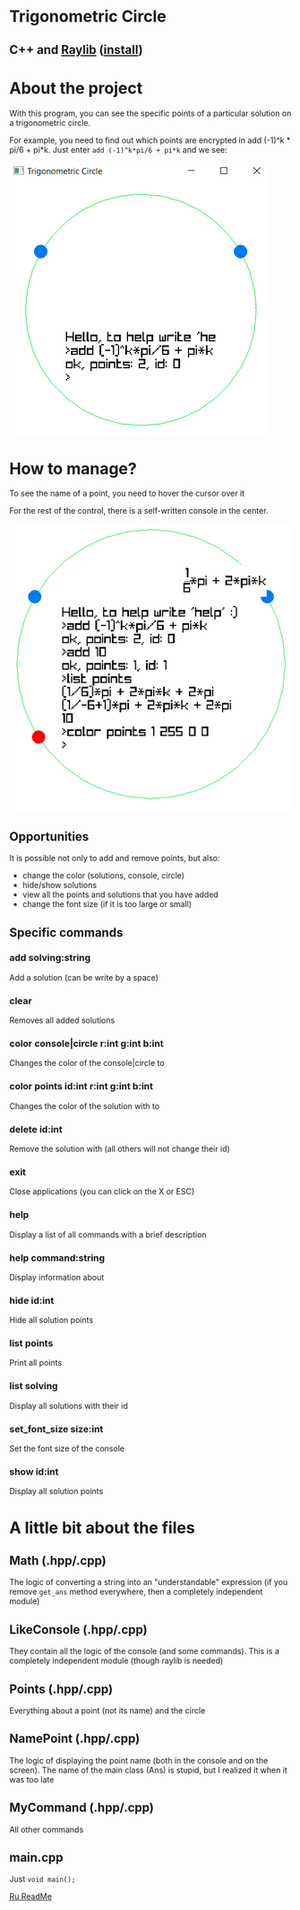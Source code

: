 # Trigonometric Circle
## C++ and [Raylib](https://github.com/raysan5/raylib) ([install](https://github.com/raylib-extras/game-premake))

# About the project

With this program, you can see the specific points of a particular solution on a trigonometric circle.

For example, you need to find out which points are encrypted in add (-1)^k * pi/6 + pi*k.
Just enter ```add (-1)^k*pi/6 + pi*k``` and we see:

![image](screenshots/0.png)

# How to manage?

To see the name of a point, you need to hover the cursor over it

For the rest of the control, there is a self-written console in the center.

![image](screenshots/1.png)

## Opportunities

It is possible not only to add and remove points, but also:
- change the color (solutions, console, circle)
- hide/show solutions
- view all the points and solutions that you have added
- change the font size (if it is too large or small)

## Specific commands

### add solving:string

Add a solution (can be write by a space)

### clear

Removes all added solutions

### color console|circle r:int g:int b:int

Changes the color of the console|circle to <rgb>

### color points id:int r:int g:int b:int

Changes the color of the solution with <id> to <rgb>

### delete id:int

Remove the solution with <id> (all others will not change their id)

### exit

Close applications (you can click on the X or ESC)

### help

Display a list of all commands with a brief description

### help command:string

Display information about <command>

### hide id:int

Hide all solution points

### list points

Print all points

### list solving

Display all solutions with their id

### set_font_size size:int

Set the font size of the console

### show id:int

Display all solution points

# A little bit about the files

## Math (.hpp/.cpp)

The logic of converting a string into an "understandable" expression (if you remove ```get_ans``` method everywhere, then a completely independent module)

## LikeConsole (.hpp/.cpp)

They contain all the logic of the console (and some commands). This is a completely independent module (though raylib is needed)

## Points (.hpp/.cpp)

Everything about a point (not its name) and the circle

## NamePoint (.hpp/.cpp)

The logic of displaying the point name (both in the console and on the screen). The name of the main class (Ans) is stupid, but I realized it when it was too late

## MyCommand (.hpp/.cpp)

All other commands

## main.cpp

Just ```void main();```

[Ru ReadMe](https://github.com/3NikNikNik3/TrigonometricCircle/blob/main/ReadMe.md)
